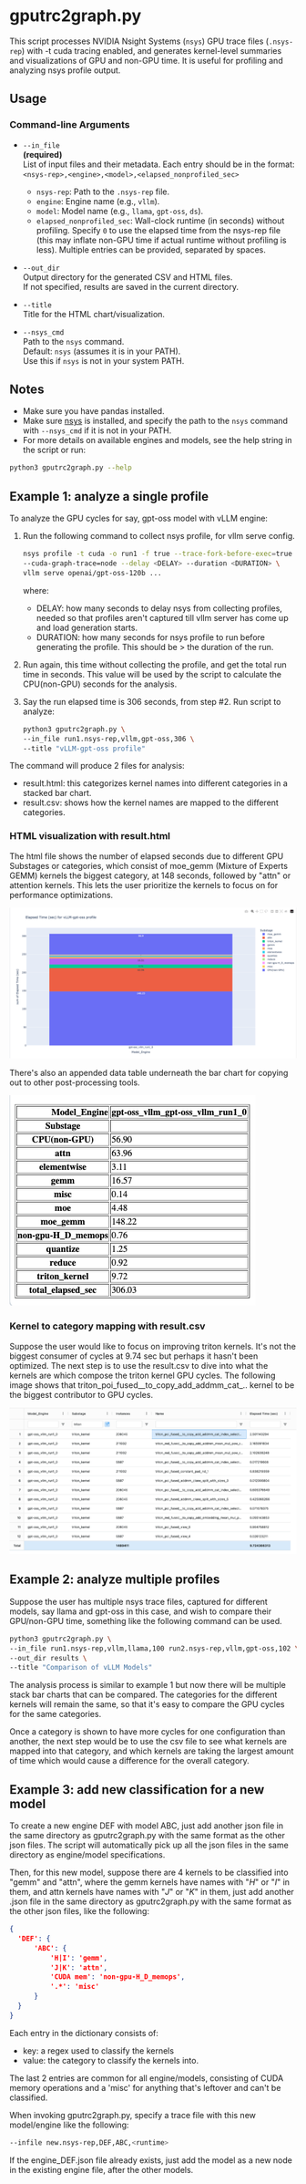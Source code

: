 # gputrc2graph.py

This script processes NVIDIA Nsight Systems (`nsys`) GPU trace files
(`.nsys-rep`) with -t cuda tracing enabled, and generates kernel-level
summaries and visualizations of GPU and non-GPU time. It is useful for
profiling and analyzing nsys profile output.

## Usage

### Command-line Arguments

- `--in_file`  
  **(required)**  
  List of input files and their metadata. Each entry should be in the format:  
  `<nsys-rep>,<engine>,<model>,<elapsed_nonprofiled_sec>`  
    - `nsys-rep`: Path to the `.nsys-rep` file.
    - `engine`: Engine name (e.g., `vllm`).
    - `model`: Model name (e.g., `llama`, `gpt-oss`, `ds`).
    - `elapsed_nonprofiled_sec`: Wall-clock runtime (in seconds) without
    profiling. Specify `0` to use the elapsed time from the nsys-rep file
    (this may inflate non-GPU time if actual runtime without profiling is
    less). Multiple entries can be provided, separated by spaces.

- `--out_dir`  
  Output directory for the generated CSV and HTML files.  
  If not specified, results are saved in the current directory.

- `--title`  
  Title for the HTML chart/visualization.

- `--nsys_cmd`  
  Path to the `nsys` command.  
  Default: `nsys` (assumes it is in your PATH).  
  Use this if `nsys` is not in your system PATH.

## Notes

- Make sure you have pandas installed.
- Make sure [nsys](https://developer.nvidia.com/nsight-systems/get-started) is installed, and specify the path to the `nsys` command with `--nsys_cmd` if it is not in your PATH.
- For more details on available engines and models, see the help string in
  the script or run:

```bash
python3 gputrc2graph.py --help
```

## Example 1: analyze a single profile

To analyze the GPU cycles for say, gpt-oss model with vLLM engine:

1. Run the following command to collect nsys profile, for vllm serve config.

   ```bash
   nsys profile -t cuda -o run1 -f true --trace-fork-before-exec=true \
   --cuda-graph-trace=node --delay <DELAY> --duration <DURATION> \
   vllm serve openai/gpt-oss-120b ...
   ```

   where:

   - DELAY: how many seconds to delay nsys from collecting profiles, needed so
     that profiles aren't captured till vllm server has come up and load
     generation starts.
   - DURATION: how many seconds for nsys profile to run before generating the
     profile. This should be > the duration of the run.

2. Run again, this time without collecting the profile, and get the total run
   time in seconds. This value will be used by the script to calculate the
   CPU(non-GPU) seconds for the analysis.

3. Say the run elapsed time is 306 seconds, from step #2. Run script to
   analyze:

   ```bash
   python3 gputrc2graph.py \
   --in_file run1.nsys-rep,vllm,gpt-oss,306 \
   --title "vLLM-gpt-oss profile"
   ```

The command will produce 2 files for analysis:

- result.html: this categorizes kernel names into different categories in a
  stacked bar chart.
- result.csv: shows how the kernel names are mapped to the different
  categories.

### HTML visualization with result.html

The html file shows the number of elapsed seconds due to different GPU
Substages or categories, which consist of moe_gemm (Mixture of Experts GEMM)
kernels the biggest category, at 148 seconds, followed by "attn" or attention
kernels. This lets the user prioritize the kernels to focus on for performance
optimizations.

![Example GPU Trace Visualization](images/html.png)

There's also an appended data table underneath the bar chart for copying out to other post-processing tools.

![Example GPU Trace Table](images/html_tbl.png)

### Kernel to category mapping with result.csv

Suppose the user would like to focus on improving triton kernels. It's not the
biggest consumer of cycles at 9.74 sec but perhaps it hasn't been optimized.
The next step is to use the result.csv to dive into what the kernels are which
compose the triton kernel GPU cycles. The following image shows that
triton_poi_fused__to_copy_add_addmm_cat_.. kernel to be the biggest
contributor to GPU cycles.

![Example GPU Trace csv](images/csv1.png)

## Example 2: analyze multiple profiles

Suppose the user has multiple nsys trace files, captured for different models,
say llama and gpt-oss in this case, and wish to compare their GPU/non-GPU
time, something like the following command can be used.

```bash
python3 gputrc2graph.py \
--in_file run1.nsys-rep,vllm,llama,100 run2.nsys-rep,vllm,gpt-oss,102 \
--out_dir results \
--title "Comparison of vLLM Models"
```

The analysis process is similar to example 1 but now there will be multiple
stack bar charts that can be compared.  The categories for the different
kernels will remain the same, so that it's easy to compare the GPU cycles for
the same categories.

Once a category is shown to have more cycles for one configuration than
another, the next step would be to use the csv file to see what kernels are
mapped into that category, and which kernels are taking the largest amount of
time which would cause a difference for the overall category.

## Example 3: add new classification for a new model

To create a new engine DEF with model ABC, just add another json file in the same directory as
gputrc2graph.py with the same format as the other json files. The script will automatically pick up all the json files in the same directory as engine/model specifications.

Then, for this new model, suppose there are 4 kernels to be classified into "gemm" and "attn", where the gemm kernels
have names with "*H*" or "*I*" in them, and attn kernels have names with "*J*"
or "*K*" in them, just add another .json file in the same directory as
gputrc2graph.py with the same format as the other json files, like the following:

```json
{
  'DEF': {
      'ABC': { 
          'H|I': 'gemm',
          'J|K': 'attn',
          'CUDA mem': 'non-gpu-H_D_memops',
          '.*': 'misc'
      }
  }
}
```

Each entry in the dictionary consists of:

- key: a regex used to classify the kernels
- value: the category to classify the kernels into.

The last 2 entries are common for all engine/models, consisting of CUDA memory
operations and a 'misc' for anything that's leftover and can't be classified.

When invoking gputrc2graph.py, specify a trace file with this new model/engine
like the following:

```bash
--infile new.nsys-rep,DEF,ABC,<runtime>
```

If the engine_DEF.json file already exists, just add the model as a new node in
the existing engine file, after the other models.

